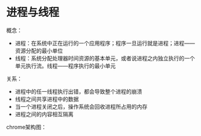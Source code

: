 # 进程与线程

概念：

- 进程：在系统中正在运行的一个应用程序；程序一旦运行就是进程；进程——资源分配的最小单位
- 线程：系统分配处理器时间资源的基本单元，或者说进程之内独立执行的一个单元执行流。线程——程序执行的最小单元

关系：

- 进程中的任一线程执行出错，都会导致整个进程的崩溃
- 线程之间共享进程中的数据
- 当一个进程关闭之后，操作系统会回收进程所占用的内存
- 进程之间的内容相互隔离

chrome架构图：

